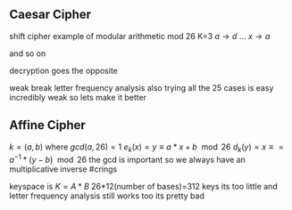 ## Caesar Cipher
shift cipher
example of modular arithmetic
mod 26
K=3 $a \rightarrow d$
 ...
 $x \rightarrow a$

and so on 

decryption goes the opposite

 weak break letter frequency analysis
 also trying all the 25 cases is easy
 incredibly weak
 so lets make it better

## Affine Cipher
$k=(a,b)$ where $gcd(a,26) = 1$
$e_k(x)=y\equiv a*x+b \mod 26$
$d_k(y)=x\equiv=a^{-1} *(y-b)\mod 26$
the gcd is important so we always have an multiplicative inverse #crings

keyspace is
$K=A*B$
26*12(number of bases)=312 keys its too little 
and letter frequency analysis still works too its pretty bad
